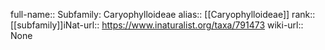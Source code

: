 

full-name:: Subfamily: Caryophylloideae
alias:: [[Caryophylloideae]]
rank:: [[subfamily]]iNat-url:: https://www.inaturalist.org/taxa/791473
wiki-url:: None